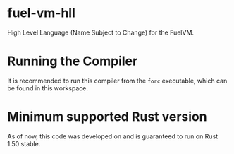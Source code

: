 # fuel-vm-hll
High Level Language (Name Subject to Change) for the FuelVM.

# Running the Compiler
It is recommended to run this compiler from the `forc` executable, which can be found in this workspace. 

# Minimum supported Rust version
As of now, this code was developed on and is guaranteed to run on Rust 1.50 stable. 
